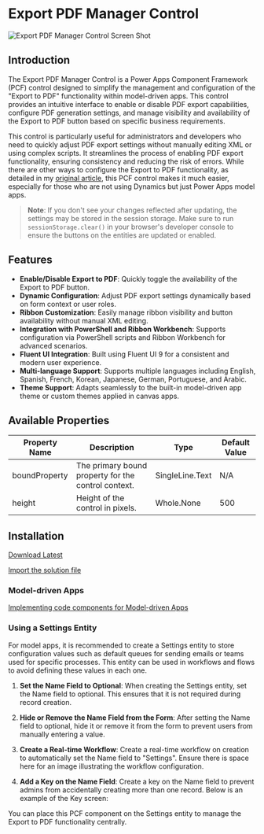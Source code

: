 # Export PDF Manager Control

![Export PDF Manager Control Screen Shot](./images/export-pdf-manager-screenshot.png)

## Introduction
The Export PDF Manager Control is a Power Apps Component Framework (PCF) control designed to simplify the management and configuration of the "Export to PDF" functionality within model-driven apps. This control provides an intuitive interface to enable or disable PDF export capabilities, configure PDF generation settings, and manage visibility and availability of the Export to PDF button based on specific business requirements.

This control is particularly useful for administrators and developers who need to quickly adjust PDF export settings without manually editing XML or using complex scripts. It streamlines the process of enabling PDF export functionality, ensuring consistency and reducing the risk of errors. While there are other ways to configure the Export to PDF functionality, as detailed in my [original article](https://www.richardawilson.com/2021/06/enable-export-to-pdf-button-ribbon.html), this PCF control makes it much easier, especially for those who are not using Dynamics but just Power Apps model apps.

> **Note**: If you don't see your changes reflected after updating, the settings may be stored in the session storage. Make sure to run `sessionStorage.clear()` in your browser's developer console to ensure the buttons on the entities are updated or enabled.

## Features
- **Enable/Disable Export to PDF**: Quickly toggle the availability of the Export to PDF button.
- **Dynamic Configuration**: Adjust PDF export settings dynamically based on form context or user roles.
- **Ribbon Customization**: Easily manage ribbon visibility and button availability without manual XML editing.
- **Integration with PowerShell and Ribbon Workbench**: Supports configuration via PowerShell scripts and Ribbon Workbench for advanced scenarios.
- **Fluent UI Integration**: Built using Fluent UI 9 for a consistent and modern user experience.
- **Multi-language Support**: Supports multiple languages including English, Spanish, French, Korean, Japanese, German, Portuguese, and Arabic.
- **Theme Support**: Adapts seamlessly to the built-in model-driven app theme or custom themes applied in canvas apps.

## Available Properties

| Property Name  | Description                                                | Type            | Default Value |
|----------------|------------------------------------------------------------|-----------------|---------------|
| boundProperty  | The primary bound property for the control context.        | SingleLine.Text | N/A           |
| height         | Height of the control in pixels.                           | Whole.None      | 500           |

## Installation

[Download Latest](https://github.com/rwilson504/PCFControls/releases/latest/download/ExportPDFManager_managed.zip)

[Import the solution file](https://learn.microsoft.com/en-us/power-apps/maker/data-platform/import-update-export-solutions)

### Model-driven Apps
[Implementing code components for Model-driven Apps](https://learn.microsoft.com/en-us/power-apps/developer/component-framework/code-components-model-driven-apps#implementing-code-components)

### Using a Settings Entity
For model apps, it is recommended to create a Settings entity to store configuration values such as default queues for sending emails or teams used for specific processes. This entity can be used in workflows and flows to avoid defining these values in each one.

1. **Set the Name Field to Optional**: When creating the Settings entity, set the Name field to optional. This ensures that it is not required during record creation.

2. **Hide or Remove the Name Field from the Form**: After setting the Name field to optional, hide it or remove it from the form to prevent users from manually entering a value.

3. **Create a Real-time Workflow**: Create a real-time workflow on creation to automatically set the Name field to "Settings". Ensure there is space here for an image illustrating the workflow configuration.

4. **Add a Key on the Name Field**: Create a key on the Name field to prevent admins from accidentally creating more than one record. Below is an example of the Key screen:

You can place this PCF component on the Settings entity to manage the Export to PDF functionality centrally.

